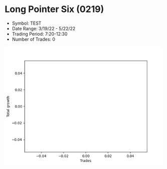 # Long Pointer Six (0219) 
- Symbol: TEST
- Date Range: 3/19/22 - 5/22/22
- Trading Period: 7:20-12:30
- Number of Trades: 0

![Plot](LongPointerSix(0219)TEST.png)




































